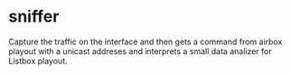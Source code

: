 # sniffer
Capture the traffic on the interface and then gets a command from airbox playout with a unicast addreses and interprets a small data analizer for Listbox playout.
